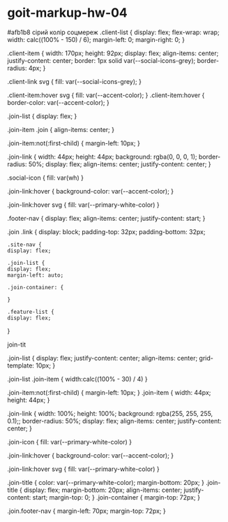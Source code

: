 # goit-markup-hw-04

#afb1b8 сірий колір соцмереж
.client-list {
    display: flex;
    flex-wrap: wrap;
    width: calc((100% - 150) / 6);
    margin-left: 0;
    margin-right: 0;
}

.client-item {
    width: 170px;
    height: 92px;
    display: flex;
    align-items: center;
    justify-content: center;
    border: 1px solid var(--social-icons-grey);
    border-radius: 4px;
}

.client-link svg {
    fill: var(--social-icons-grey);
}

.client-item:hover svg {
    fill: var(--accent-color);
}
.client-item:hover {
    border-color: var(--accent-color);
}


.join-list {
    display: flex;
}

.join-item .join {
    align-items: center;
}

.join-item:not(:first-child) {
    margin-left: 10px;
}

.join-link {
    width: 44px;
    height: 44px;
    background: rgba(0, 0, 0, 1);
    border-radius: 50%;
    display: flex;
    align-items: center;
    justify-content: center;
}

.social-icon {
    fill: var(wh)
}

.join-link:hover {
    background-color: var(--accent-color);
}

.join-link:hover svg {
    fill: var(--primary-white-color)
}

.footer-nav {
    display: flex;
    align-items: center;
    justify-content: start;
}


.join .link {
    display: block;
    padding-top: 32px;
    padding-bottom: 32px;

    .site-nav {
    display: flex;

    .join-list {
    display: flex;
    margin-left: auto;

    .join-container: {

    }

    .feature-list {
    display: flex;
}

join-tit

 .join-list {
     display: flex;
     justify-content: center;
     align-items: center;
     grid-template: 10px;
 }

 .join-list .join-item {
    width:calc((100% - 30) / 4)
 }


.join-item:not(:first-child) {
    margin-left: 10px;
}
.join-item {
   width: 44px;
height: 44px; 
}

.join-link {
    width: 100%;
    height: 100%;
    background: rgba(255, 255, 255, 0.1);;
    border-radius: 50%;
    display: flex;
    align-items: center;
    justify-content: center;
}

.join-icon {
    fill: var(--primary-white-color)
}

.join-link:hover {
    background-color: var(--accent-color);
}

.join-link:hover svg {
    fill: var(--primary-white-color)
}

.join-title {
    color: var(--primary-white-color);
    margin-bottom: 20px;
}
.join-title {
    display: flex;
    margin-bottom: 20px;
    align-items: center;
    justify-content: start;
    margin-top: 0;
}
.join-container {
    margin-top: 72px;
}

.join.footer-nav {
    margin-left: 70px;
    margin-top: 72px;
}